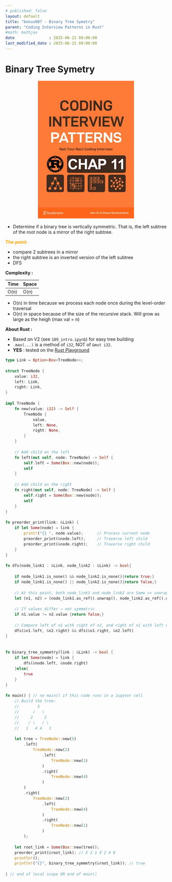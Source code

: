 ```yaml
---
# published: false
layout: default
title: "bonus087 - Binary Tree Symetry"
parent: "Coding Interview Patterns in Rust"
#math: mathjax
date               : 2025-06-22 09:00:00
last_modified_date : 2025-06-22 09:00:00
---
```


# Binary Tree Symetry

<div align="center">
<img src="../assets/chap_11.webp" alt="" width="300" loading="lazy"/>
</div>

* Determine if a binary tree is vertically symmetric. That is, the left subtree of the root node is a
mirror of the right subtree.


<span style="color:orange"><b>The point:</b></span>

* compare 2 subtrees in a mirror
* the right subtree is an inverted version of the left subtree
* DFS


**Complexity :**

| Time        | Space |
|-------------|-------|
| O(n)        | O(n)  |

* O(n) in time because we process each node once during the level-order traversal
* O(n) in space because of the size of the recursive stack. Will grow as large as the heigh (max val = n) 

**About Rust :**
* Based on V2 (see ``189_intro.ipynb``) for easy tree building
* ``.max(...)`` is a method of ``i32``, NOT of ``&mut i32``.
* **YES** : tested on the [Rust Playground](https://play.rust-lang.org/)





<!-- <span style="color:red"><b>TODO : </b></span> 
* Rust : come back on `.as_mut()`, `.as_deref()`         -->


<!-- * <span style="color:lime"><b>Preferred solution?</b></span>      -->



```rust
type Link = Option<Box<TreeNode>>;

struct TreeNode {
    value: i32,
    left: Link,
    right: Link,
}

impl TreeNode {
    fn new(value: i32) -> Self {
        TreeNode {
            value,
            left: None,
            right: None,
        }
    }

    // Add child on the left
    fn left(mut self, node: TreeNode) -> Self {
        self.left = Some(Box::new(node));
        self
    }

    // Add child on the right
    fn right(mut self, node: TreeNode) -> Self {
        self.right = Some(Box::new(node));
        self
    }
}

fn preorder_print(link: &Link) {
    if let Some(node) = link {
        print!("{} ", node.value);      // Process current node
        preorder_print(&node.left);     // Traverse left child
        preorder_print(&node.right);    // Traverse right child
    }
}

fn dfs(node_link1 : &Link, node_link2 : &Link) -> bool{
    
    if node_link1.is_none() && node_link2.is_none(){return true;}
    if node_link1.is_none() || node_link2.is_none(){return false;}
    
    // At this point, both node_link1 and node_link2 are Some => unwrap safely
    let (n1, n2) = (node_link1.as_ref().unwrap(), node_link2.as_ref().unwrap());
    
    // If values differ → not symmetric
    if n1.value != n2.value {return false;}
    
    // Compare left of n1 with right of n2, and right of n1 with left of n2
    dfs(&n1.left, &n2.right) && dfs(&n1.right, &n2.left)
}


fn binary_tree_symmetry(link : &Link) -> bool {
    if let Some(node) = link {
        dfs(&node.left, &node.right)
    }else{
        true
    }
}

fn main() { // no main() if this code runs in a Jupyter cell 
    // Build the tree:
    //        5
    //      /   \
    //     2     2
    //    / \   / \
    //   1   4 4   1
    
    let tree = TreeNode::new(5)
        .left(
            TreeNode::new(2)
                .left(
                    TreeNode::new(1)
                )
                .right(
                    TreeNode::new(4)
                )
        )
        .right(
            TreeNode::new(2)
                .left(
                    TreeNode::new(4)
                )
                .right(
                    TreeNode::new(1)
                )
        );

    let root_link = Some(Box::new(tree));
    preorder_print(&root_link); // 5 2 1 4 2 4 8  
    println!();
    println!("{}", binary_tree_symmetry(&root_link)); // true
    
} // end of local scope OR end of main()
```
